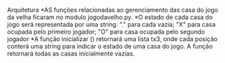 Arquitetura
*AS funções relacionadas ao gerenciamento das casa do jogo da velha ficaram no modulo jogodavelho.py. 
*O estado de cada casa do jogo será representada por uma string: "." para cada vazia;
"X" para casa ocupada pelo primeiro jogador; "O" para casa ocupada pelo segundo jogador
*A função inicializar () retornará uma lista tx3, onde cada posição conterá uma string para indicar o estado de uma casa do jogo.
A função retornará todas as casas inicialmente vazias.
